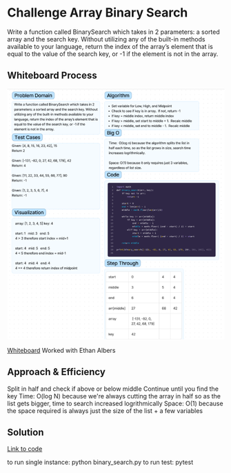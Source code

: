 # Challenge Array Binary Search
Write a function called BinarySearch which takes in 2 parameters: a sorted array and the search key. Without utilizing any of the built-in methods available to your language, return the index of the array’s element that is equal to the value of the search key, or -1 if the element is not in the array.

## Whiteboard Process
![Whiteboard image](whiteboard03.png)

[Whiteboard](https://www.figma.com/file/NK05UTml0uHWddBxnIieOs/Untitled?node-id=0-1&t=mv6dUeRomcqRRB7q-0)
Worked with Ethan Albers

## Approach & Efficiency
Split in half and check if above or below middle
Continue until you find the key
Time: O(log N) because we're always cutting the array in half so as the list gets bigger, time to search increased logrithmically
Space: O(1) because the space required is always just the size of the list + a few variables

## Solution
[Link to code]("python/code_challenges/array_binary_search/binary_search.py")

to run single instance: python binary_search.py
to run test: pytest
